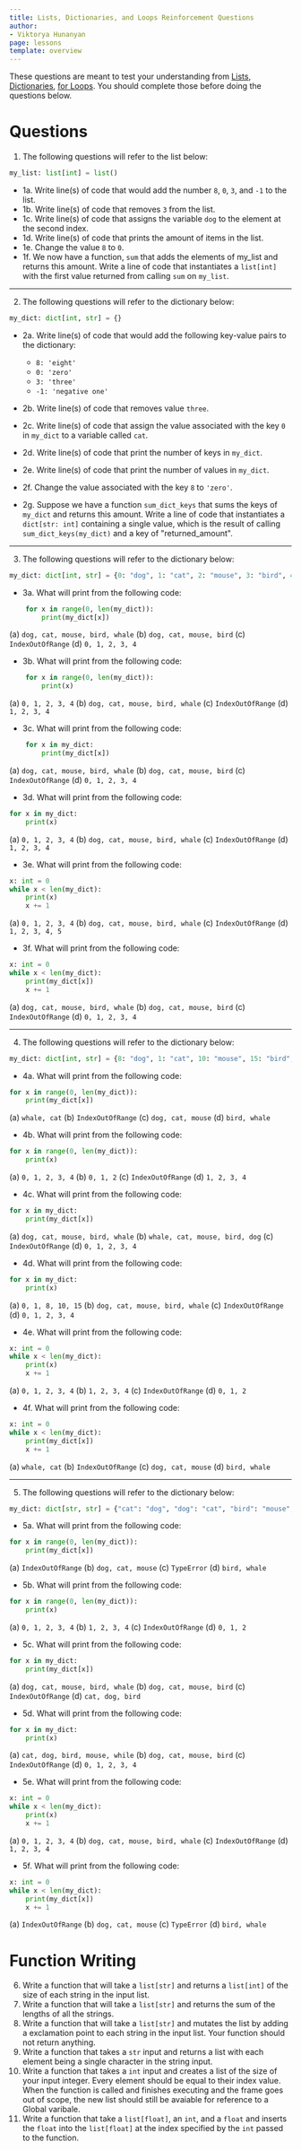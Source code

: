 ```yaml
---
title: Lists, Dictionaries, and Loops Reinforcement Questions
author:
- Viktorya Hunanyan
page: lessons
template: overview
---
```


These questions are meant to test your understanding from [Lists](/resources/practice/lists.html), [Dictionaries](/resources/practice/dicts.html), [for Loops](/resources/practice/for-loops.html). You should complete those before doing the questions below. 

# Questions

1. The following questions will refer to the list below:
```python
my_list: list[int] = list()
```
- 1a. Write line(s) of code that would add the number `8`, `0`, `3`, and `-1` to the list. 
- 1b. Write line(s) of code that removes `3` from the list.
- 1c. Write line(s) of code that assigns the variable `dog` to the element at the second index.
- 1d. Write line(s) of code that prints the amount of items in the list. 
- 1e. Change the value `8` to `0`. 
- 1f. We now have a function, `sum` that adds the elements of my_list and returns this amount. Write a line of code that instantiates a `list[int]` with the first value returned from calling `sum` on `my_list`. 

---

2. The following questions will refer to the dictionary below:

```python
my_dict: dict[int, str] = {}
```

- 2a. Write line(s) of code that would add the following key-value pairs to the dictionary: 
  - `8: 'eight'`
  - `0: 'zero'`
  - `3: 'three'`
  - `-1: 'negative one'`

- 2b. Write line(s) of code that removes value `three`.
- 2c. Write line(s) of code that assign the value associated with the key `0` in `my_dict` to a variable called `cat`.
- 2d. Write line(s) of code that print the number of keys in `my_dict`.
- 2e. Write line(s) of code that print the number of values in `my_dict`.
- 2f. Change the value associated with the key `8` to `'zero'`.
- 2g. Suppose we have a function `sum_dict_keys` that sums the keys of `my_dict` and returns this amount. Write a line of code that instantiates a `dict[str: int]` containing a single value, which is the result of calling `sum_dict_keys(my_dict)` and a key of "returned_amount".

---

3. The following questions will refer to the dictionary below:

```python
my_dict: dict[int, str] = {0: "dog", 1: "cat", 2: "mouse", 3: "bird", 4: "whale"}
```

- 3a. What will print from the following code: 
```python
    for x in range(0, len(my_dict)): 
        print(my_dict[x])
```
(a) `dog, cat, mouse, bird, whale`
(b) `dog, cat, mouse, bird`
(c) `IndexOutOfRange`
(d) `0, 1, 2, 3, 4`

- 3b. What will print from the following code: 
```python
    for x in range(0, len(my_dict)): 
        print(x)
```
(a) `0, 1, 2, 3, 4`
(b) `dog, cat, mouse, bird, whale`
(c) `IndexOutOfRange`
(d) `1, 2, 3, 4`

- 3c. What will print from the following code: 
```python
    for x in my_dict: 
        print(my_dict[x])
```
(a) `dog, cat, mouse, bird, whale`
(b) `dog, cat, mouse, bird`
(c) `IndexOutOfRange`
(d) `0, 1, 2, 3, 4`

- 3d. What will print from the following code: 
```python
for x in my_dict: 
    print(x)
```
(a) `0, 1, 2, 3, 4`
(b) `dog, cat, mouse, bird, whale`
(c) `IndexOutOfRange`
(d) `1, 2, 3, 4`

- 3e. What will print from the following code: 
```python
x: int = 0
while x < len(my_dict): 
    print(x)
    x += 1
```
(a) `0, 1, 2, 3, 4`
(b) `dog, cat, mouse, bird, whale`
(c) `IndexOutOfRange`
(d) `1, 2, 3, 4, 5`

- 3f. What will print from the following code: 
```python
x: int = 0
while x < len(my_dict): 
    print(my_dict[x])
    x += 1
```
(a) `dog, cat, mouse, bird, whale`
(b) `dog, cat, mouse, bird`
(c) `IndexOutOfRange`
(d) `0, 1, 2, 3, 4`

---

4. The following questions will refer to the dictionary below:

```python
my_dict: dict[int, str] = {8: "dog", 1: "cat", 10: "mouse", 15: "bird", 0: "whale"}
```

- 4a. What will print from the following code: 
```python
for x in range(0, len(my_dict)): 
    print(my_dict[x])
```
(a) `whale, cat`
(b) `IndexOutOfRange`
(c) `dog, cat, mouse`
(d) `bird, whale`

- 4b. What will print from the following code: 
```python
for x in range(0, len(my_dict)): 
    print(x)
```
(a) `0, 1, 2, 3, 4`
(b) `0, 1, 2`
(c) `IndexOutOfRange`
(d) `1, 2, 3, 4`

- 4c. What will print from the following code: 
```python
for x in my_dict: 
    print(my_dict[x])
```
(a) `dog, cat, mouse, bird, whale`
(b) `whale, cat, mouse, bird, dog`
(c) `IndexOutOfRange`
(d) `0, 1, 2, 3, 4`

- 4d. What will print from the following code: 
```python
for x in my_dict: 
    print(x)
```
(a) `0, 1, 8, 10, 15`
(b) `dog, cat, mouse, bird, whale`
(c) `IndexOutOfRange`
(d) `0, 1, 2, 3, 4`

- 4e. What will print from the following code: 
```python
x: int = 0
while x < len(my_dict): 
    print(x)
    x += 1
```
(a) `0, 1, 2, 3, 4`
(b) `1, 2, 3, 4`
(c) `IndexOutOfRange`
(d) `0, 1, 2`

- 4f. What will print from the following code: 
```python
x: int = 0
while x < len(my_dict): 
    print(my_dict[x])
    x += 1
```
(a) `whale, cat`
(b) `IndexOutOfRange`
(c) `dog, cat, mouse`
(d) `bird, whale`

---

5. The following questions will refer to the dictionary below:

```python
my_dict: dict[str, str] = {"cat": "dog", "dog": "cat", "bird": "mouse", "mouse": "bird", "while": "whale"}
```

- 5a. What will print from the following code: 
```python
for x in range(0, len(my_dict)): 
    print(my_dict[x])
```

(a) `IndexOutOfRange`
(b) `dog, cat, mouse`
(c) `TypeError`
(d) `bird, whale`

- 5b. What will print from the following code: 
```python
for x in range(0, len(my_dict)): 
    print(x)
```

(a) `0, 1, 2, 3, 4`
(b) `1, 2, 3, 4`
(c) `IndexOutOfRange`
(d) `0, 1, 2`


- 5c. What will print from the following code: 
```python
for x in my_dict: 
    print(my_dict[x])
```
(a) `dog, cat, mouse, bird, whale`
(b) `dog, cat, mouse, bird`
(c) `IndexOutOfRange`
(d) `cat, dog, bird`

- 5d. What will print from the following code: 
```python
for x in my_dict: 
    print(x)
```
(a) `cat, dog, bird, mouse, while`
(b) `dog, cat, mouse, bird`
(c) `IndexOutOfRange`
(d) `0, 1, 2, 3, 4`

- 5e. What will print from the following code: 
```python
x: int = 0
while x < len(my_dict): 
    print(x)
    x += 1
```
(a) `0, 1, 2, 3, 4`
(b) `dog, cat, mouse, bird, whale`
(c) `IndexOutOfRange`
(d) `1, 2, 3, 4`

- 5f. What will print from the following code: 
```python
x: int = 0
while x < len(my_dict): 
    print(my_dict[x])
    x += 1
```
(a) `IndexOutOfRange`
(b) `dog, cat, mouse`
(c) `TypeError`
(d) `bird, whale`


# Function Writing

6. Write a function that will take a `list[str]` and returns a `list[int]` of the size of each string in the input list. 
7. Write a function that will take a `list[str]` and returns the sum of the lengths of all the strings. 
8. Write a function that will take a `list[str]` and mutates the list by adding a exclamation point to each string in the input list. Your function should not return anything. 
9. Write a function that takes a `str` input and returns a list with each element being a single character in the string input. 
10. Write a function that takes a `int` input and creates a list of the size of your input integer. Every element should be equal to their index value. When the function is called and finishes executing and the frame goes out of scope, the new list should still be avaiable for reference to a Global varibale. 
11. Write a function that take a `list[float]`, an `int`, and a `float` and inserts the `float` into the `list[float]` at the index specified by the `int` passed to the function. 